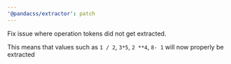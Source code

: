 ```yaml
---
'@pandacss/extractor': patch
---
```


Fix issue where operation tokens did not get extracted.

This means that values such as `1 / 2`, `3*5`, `2 **4`, `8- 1` will now properly be extracted
